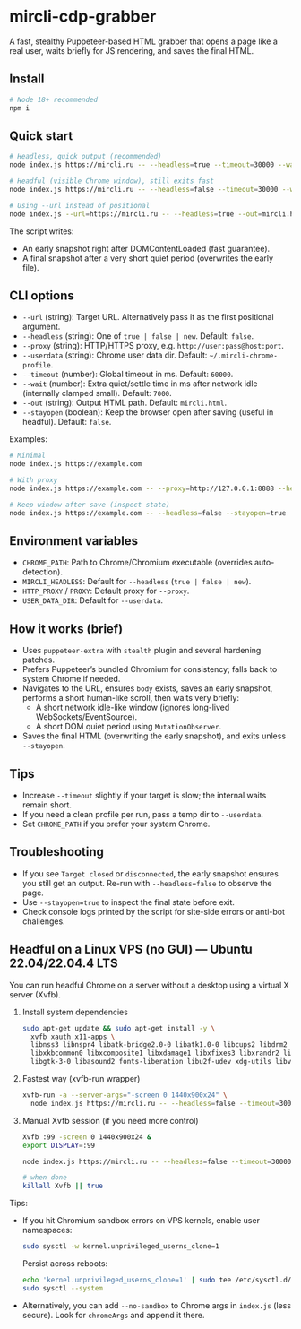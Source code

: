 # mircli-cdp-grabber

A fast, stealthy Puppeteer-based HTML grabber that opens a page like a real user, waits briefly for JS rendering, and saves the final HTML.

## Install

```bash
# Node 18+ recommended
npm i
```

## Quick start

```bash
# Headless, quick output (recommended)
node index.js https://mircli.ru -- --headless=true --timeout=30000 --wait=1500 --out=mircli.html

# Headful (visible Chrome window), still exits fast
node index.js https://mircli.ru -- --headless=false --timeout=30000 --wait=1500 --out=mircli.html

# Using --url instead of positional
node index.js --url=https://mircli.ru -- --headless=true --out=mircli.html
```

The script writes:

- An early snapshot right after DOMContentLoaded (fast guarantee).
- A final snapshot after a very short quiet period (overwrites the early file).

## CLI options

- `--url` (string): Target URL. Alternatively pass it as the first positional argument.
- `--headless` (string): One of `true | false | new`. Default: `false`.
- `--proxy` (string): HTTP/HTTPS proxy, e.g. `http://user:pass@host:port`.
- `--userdata` (string): Chrome user data dir. Default: `~/.mircli-chrome-profile`.
- `--timeout` (number): Global timeout in ms. Default: `60000`.
- `--wait` (number): Extra quiet/settle time in ms after network idle (internally clamped small). Default: `7000`.
- `--out` (string): Output HTML path. Default: `mircli.html`.
- `--stayopen` (boolean): Keep the browser open after saving (useful in headful). Default: `false`.

Examples:

```bash
# Minimal
node index.js https://example.com

# With proxy
node index.js https://example.com -- --proxy=http://127.0.0.1:8888 --headless=true

# Keep window after save (inspect state)
node index.js https://example.com -- --headless=false --stayopen=true
```

## Environment variables

- `CHROME_PATH`: Path to Chrome/Chromium executable (overrides auto-detection).
- `MIRCLI_HEADLESS`: Default for `--headless` (`true | false | new`).
- `HTTP_PROXY` / `PROXY`: Default proxy for `--proxy`.
- `USER_DATA_DIR`: Default for `--userdata`.

## How it works (brief)

- Uses `puppeteer-extra` with `stealth` plugin and several hardening patches.
- Prefers Puppeteer’s bundled Chromium for consistency; falls back to system Chrome if needed.
- Navigates to the URL, ensures `body` exists, saves an early snapshot, performs a short human-like scroll, then waits very briefly:
  - A short network idle-like window (ignores long-lived WebSockets/EventSource).
  - A short DOM quiet period using `MutationObserver`.
- Saves the final HTML (overwriting the early snapshot), and exits unless `--stayopen`.

## Tips

- Increase `--timeout` slightly if your target is slow; the internal waits remain short.
- If you need a clean profile per run, pass a temp dir to `--userdata`.
- Set `CHROME_PATH` if you prefer your system Chrome.

## Troubleshooting

- If you see `Target closed` or `disconnected`, the early snapshot ensures you still get an output. Re-run with `--headless=false` to observe the page.
- Use `--stayopen=true` to inspect the final state before exit.
- Check console logs printed by the script for site-side errors or anti-bot challenges.

## Headful on a Linux VPS (no GUI) — Ubuntu 22.04/22.04.4 LTS

You can run headful Chrome on a server without a desktop using a virtual X server (Xvfb).

1. Install system dependencies

   ```bash
   sudo apt-get update && sudo apt-get install -y \
     xvfb xauth x11-apps \
     libnss3 libnspr4 libatk-bridge2.0-0 libatk1.0-0 libcups2 libdrm2 \
     libxkbcommon0 libxcomposite1 libxdamage1 libxfixes3 libxrandr2 libgbm1 \
     libgtk-3-0 libasound2 fonts-liberation libu2f-udev xdg-utils libvulkan1 ca-certificates
   ```

1. Fastest way (xvfb-run wrapper)

   ```bash
   xvfb-run -a --server-args="-screen 0 1440x900x24" \
     node index.js https://mircli.ru -- --headless=false --timeout=30000 --wait=1500 --out=mircli.html
   ```

1. Manual Xvfb session (if you need more control)

   ```bash
   Xvfb :99 -screen 0 1440x900x24 &
   export DISPLAY=:99

   node index.js https://mircli.ru -- --headless=false --timeout=30000 --wait=1500 --out=mircli.html

   # when done
   killall Xvfb || true
   ```

Tips:

- If you hit Chromium sandbox errors on VPS kernels, enable user namespaces:

  ```bash
  sudo sysctl -w kernel.unprivileged_userns_clone=1
  ```

  Persist across reboots:

  ```bash
  echo 'kernel.unprivileged_userns_clone=1' | sudo tee /etc/sysctl.d/99-chrome.conf
  sudo sysctl --system
  ```
- Alternatively, you can add `--no-sandbox` to Chrome args in `index.js` (less secure). Look for `chromeArgs` and append it there.

